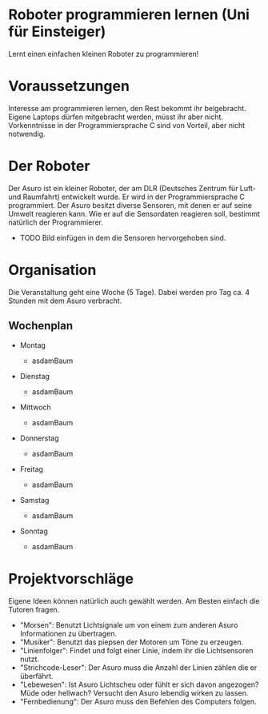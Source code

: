 # Roboter programmieren lernen (Uni für Einsteiger)
Lernt einen einfachen kleinen Roboter zu programmieren!

# Voraussetzungen
Interesse am programmieren lernen, den Rest bekommt ihr beigebracht. Eigene Laptops dürfen mitgebracht werden, müsst ihr aber nicht. Vorkenntnisse in der Programmiersprache C sind von Vorteil, aber nicht notwendig.

# Der Roboter
Der Asuro ist ein kleiner Roboter, der am DLR (Deutsches Zentrum für Luft- und Raumfahrt) entwickelt wurde. Er wird in der Programmiersprache C programmiert. Der Asuro besitzt diverse Sensoren, mit denen er auf seine Umwelt reagieren kann. Wie er auf die Sensordaten reagieren soll, bestimmt natürlich der Programmierer.

- TODO Bild einfügen in dem die Sensoren hervorgehoben sind.

# Organisation
Die Veranstaltung geht eine Woche (5 Tage). Dabei werden pro Tag ca. 4 Stunden mit dem Asuro verbracht.

## Wochenplan
- Montag
  - asdamBaum

- Dienstag
  - asdamBaum

- Mittwoch
  - asdamBaum

- Donnerstag
  - asdamBaum

- Freitag
  - asdamBaum

- Samstag
  - asdamBaum

- Sonntag
  - asdamBaum

# Projektvorschläge
Eigene Ideen können natürlich auch gewählt werden. Am Besten einfach die Tutoren fragen.

- "Morsen": Benutzt Lichtsignale um von einem zum anderen Asuro Informationen zu übertragen.
- "Musiker": Benutzt das piepsen der Motoren um Töne zu erzeugen.
- "Linienfolger": Findet und folgt einer Linie, indem ihr die Lichtsensoren nutzt.
- "Strichcode-Leser": Der Asuro muss die Anzahl der Linien zählen die er überfährt.
- "Lebewesen": Ist Asuro Lichtscheu oder fühlt er sich davon angezogen? Müde oder hellwach? Versucht den Asuro lebendig wirken zu lassen.
- "Fernbedienung": Der Asuro muss den Befehlen des Computers folgen.
